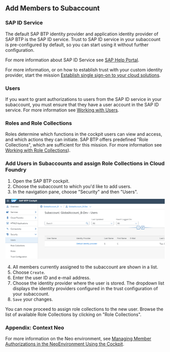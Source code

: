 ## Add Members to Subaccount


### SAP ID Service
The default SAP BTP identity provider and application identity provider of SAP BTP is the SAP ID service. 
Trust to SAP ID service in your subaccount is pre-configured by default, so you can start using it without further configuration. 

For more information about SAP ID Service see [SAP Help Portal](https://help.sap.com/docs/BTP/65de2977205c403bbc107264b8eccf4b/default-identity-provider?locale=en-US).

For more information, or on how to establish trust with your custom identity provider, start the mission [Establish single sign-on to your cloud solutions](https://discovery-center.cloud.sap/missiondetail/3114/3151/).
<br>

### Users
If you want to grant authorizations to users from the SAP ID service in your subaccount, you must ensure that they have a user account in the SAP ID service.
For more information see [Working with Users](https://help.sap.com/docs/btp/sap-business-technology-platform/working-with-users). 
<br>

### Roles and Role Collections
Roles determine which functions in the cockpit users can view and access, and which actions they can initiate.
SAP BTP offers predefined "Role Collections", which are sufficient for this mission.
For more information see [Working with Role Collections](https://help.sap.com/docs/btp/sap-business-technology-platform/working-with-role-collections)). 
<br>


### Add Users in Subaccounts and assign Role Collections in Cloud Foundry
1. Open the SAP BTP cockpit.
2. Choose the subaccount to which you'd like to add users.
3. In the navigation pane, choose "Security" and then "Users".

![add subaccount members](images/4_1_suba_members.png)

4. All members currently assigned to the subaccount are shown in a list.
5. Choose `Create`.
6. Enter the user ID and e-mail address.
7. Choose the identity provider where the user is stored. The dropdown list displays the identity providers configured in the trust configuration of your subaccount.
8. `Save` your changes.


You can now proceed to assign role collections to the new user. Browse the list of available Role Collections by clicking on "Role Collections".




### Appendix: Context Neo
For more information on the Neo environment, see [Managing Member Authorizations in the NeoEnvironment Using the Cockpit](https://help.sap.com/docs/BTP/ea72206b834e4ace9cd834feed6c0e09/managing-member-authorizations-in-neo-environment).
